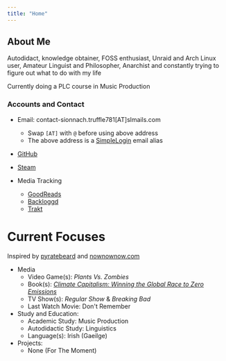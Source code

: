 ```yaml
---
title: "Home"
---
```


## About Me

Autodidact, knowledge obtainer, FOSS enthusiast, Unraid and Arch Linux user, Amateur Linguist and Philosopher, Anarchist and constantly trying to figure out what to do with my life

Currently doing a PLC course in Music Production

### Accounts and Contact

- Email: contact-sionnach.truffle781[AT]slmails.com
  - Swap ```[AT]``` with ```@``` before using above address
  - The above address is a [SimpleLogin](https://simplelogin.io) email alias
- [GitHub](https://github.com/cutthroat78)
- [Steam](https://steamcommunity.com/id/sionnachxyz)

- Media Tracking
  - [GoodReads](https://goodreads.com/sionnach1)
  - [Backloggd]()
  - [Trakt]()

# Current Focuses

Inspired by [pyratebeard](https://pyratebeard.net) and [nownownow.com](https://nownownow.com/about)

- Media
  - Video Game(s): *Plants Vs. Zombies*
  - Book(s): [*Climate Capitalism: Winning the Global Race to Zero Emissions*](https://www.goodreads.com/book/show/199291635-climate-capitalism)
  - TV Show(s): *Regular Show* & *Breaking Bad*
  - Last Watch Movie: Don't Remember
- Study and Education:
  - Academic Study: Music Production
  - Autodidactic Study: Linguistics
  - Language(s): Irish (Gaeilge)
- Projects:
  - None (For The Moment)
